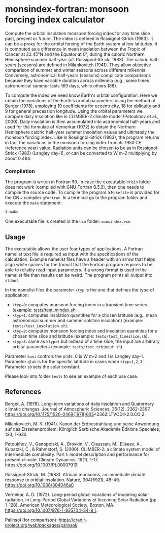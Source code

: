 # monsindex-fortran: monsoon forcing index calculator

Compute the orbital insolation monsoon forcing index for any time slice past, present or future. The index is defined in Rossignol-Strick (1983). It can be a proxy for the orbital forcing of the Earth system at low latitudes. It is computed as a difference in mean insolation between the Tropic of Cancer at 23.45°N and the Equator at 0°, during the caloric Northern Hemisphere summer half-year (cf. Rossignol-Strick, 1983). The caloric half-years (seasons) are defined in Milankovitch (1941). They allow objective comparison of summer and winter seasons across different millennia. Conversely, astronomical half-years (seasons) complicate comparisons because they have variable duration across millennia (e.g., some times astronomical summer lasts 169 days, while others 188). 

To compute the index we need know Earth's orbital configuration. Here we obtain the variations of the Earth's orbital parameters using the method of Berger (1978), employing 19 coefficients for eccentricity, 18 for obliquity and 9 for general precession longitude. Using the orbital parameters we compute daily insolation like in CLIMBER-2 climate model (Petoukhov et al., 2000). Daily insolation is then accumulated into astronomical half-years and used for the formulae of Vernerkar (1972) to obtain the Northern Hemisphere caloric half-year summer insolation values and ultimately the monsoon forcing index. Like in Rossignol-Strick (1983), the program returns in fact the variations in the monsoon forcing index from its 1950 CE (reference year) value. Radiation units can be chosen to be as in Rossignol-Strick (1983) (Langley day-1), or can be converted to W m-2 multiplying by about 0.484.

### Compilation

The program is writen in Fortran 90. In case the executable in `bin` folder does not work (compiled with GNU Fortran 8.5.0), then one needs to compile the source code. To compile the program a `Makefile` is provided for the GNU compiler `gfortran`. In a terminal go to the program folder and execute the `make` statement:

```bash
$ make
```

One executable file is created in the `bin` folder: `monsindex.exe`.

## Usage
The executable allows the user four types of applications. A Fortran namelist text file is required as input with the specifications of the calculation. Example namelist files have a header with an arrow that helps align white spaces for the format that the Fortran program requires to be able to reliably read input parameters. If a wrong format is used in the namelist file then results can be weird. The program prints all output into `stdout`.

In the namelist files the parameter `ktyp` is the one that defines the type of application:

- `ktyp=0`: computes monsoon forcing index in a transient time series (example: [tests/test_mindex.sh](https://github.com/Maduvi/monsindex-fortran/blob/e53c56ce8ec7e75a3a56b36ba825e1076c99b34d/tests/test_mindex.sh).
- `ktyp=1`: computes insolation quantities for a chosen latitude (e.g., mean astronomical summer and summer solstice insolation) (example: `tests/test_insolation.sh`).
- `ktyp=2`: computes monsoon forcing index and insolation quantities for a chosen time slice and latitude (example: `tests/test_timeslice.sh`).
- `ktyp=3`: same as `ktyp=3` but instead of a time slice, the input are arbitrary orbital parameters (example: `tests/test_orbinput.sh`).

Parameter `kuni` controls the units. 0 is W m-2 and 1 is Langley day-1. Parameter `qlat` is for the specific latitude in cases when `ktyp=1,2,3`. Parameter `s0` sets the solar constant.

Please look into folder `tests` to see an example of each use case.

## References

Berger, A. (1978). Long-term variations of daily insolation and Quaternary climatic changes. Journal of Atmospheric Sciences, 35(12), 2362-2367. https://doi.org/10.1175/1520-0469(1978)035<2362:LTVODI>2.0.CO;2.

Milankovitch, M. K. (1941). Kanon der Erdbestrahlung und seine Anwendung auf das Eiszeitenproblem. Königlich Serbische Akademie Éditions Speciales, 133, 1-633.

Petoukhov, V., Ganopolski, A., Brovkin, V., Claussen, M., Eliseev, A., Kubatzki, C., & Rahmstorf, S. (2000). CLIMBER-2: a climate system model of intermediate complexity. Part I: model description and performance for present climate. Climate Dynamics, 16(1), 1-17. https://doi.org/10.1007/PL00007919.

Rossignol-Strick, M. (1983). African monsoons, an immediate climate response to orbital insolation. Nature, 304(5921), 46-49. https://doi.org/10.1038/304046a0

Vernekar, A. D. (1972). Long-period global variations of incoming solar radiation. In Long-Period Global Variations of Incoming Solar Radiation (pp. 1-128). American Meteorological Society, Boston, MA.  https://doi.org/10.1007/978-1-935704-34-8_1.

Palinsol (for comparison): https://cran.r-project.org/web/packages/palinsol/.
